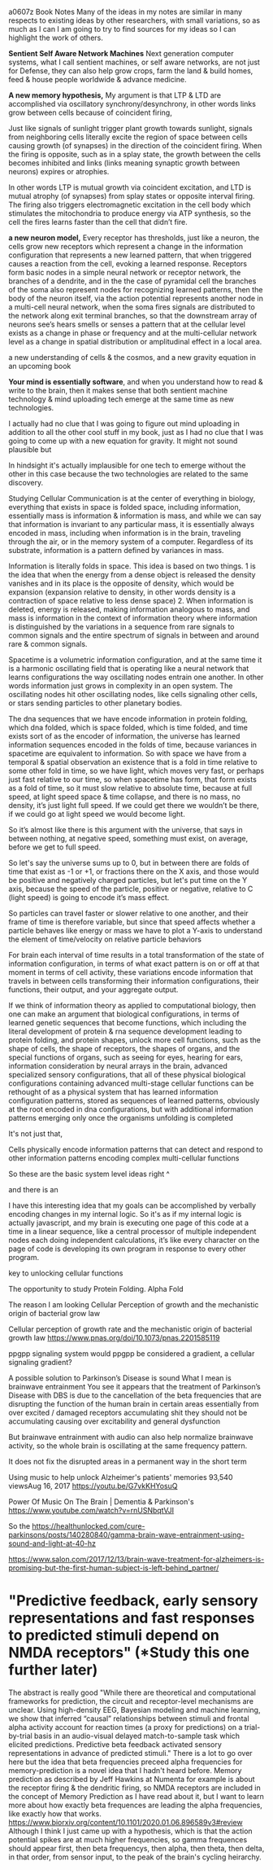 a0607z Book Notes
Many of the ideas in my notes are similar in many respects to existing ideas by other researchers, with small variations, so as much as I can I am going to try to find sources for my ideas so I can highlight the work of others. 

**Sentient Self Aware Network Machines**
Next generation computer systems, what I call sentient machines, or self aware networks, are not just for Defense, they can also help grow crops, farm the land & build homes, feed & house people worldwide & advance medicine.

**A new memory hypothesis,**
My argument is that LTP & LTD are accomplished via oscillatory synchrony/desynchrony, in other words links grow between cells because of coincident firing, 

Just like signals of sunlight trigger plant growth towards sunlight, signals from neighboring cells literally excite the region of space between cells causing growth (of synapses) in the direction of the coincident firing. When the firing is opposite, such as in a splay state, the growth between the cells becomes inhibited and links (links meaning synaptic growth between neurons) expires or atrophies.

In other words LTP is mutual growth via coincident excitation, and LTD is mutual atrophy (of synapses) from splay states or opposite interval firing. The firing also triggers electromagnetic excitation in the cell body which stimulates the mitochondria to produce energy via ATP synthesis, so the cell the fires learns faster than the cell that didn’t fire.

**a new neuron model,**
Every receptor has thresholds, just like a neuron, the cells grow new receptors which represent a change in the information configuration that represents a new learned pattern, that when triggered causes a reaction from the cell, evoking a learned response. Receptors form basic nodes in a simple neural network or receptor network, the branches of a dendrite, and in the the case of pyramidal cell the branches of the soma also represent nodes for recognizing learned patterns, then the body of the neuron itself, via the action potential represents another node in a multi-cell neural network, when the soma fires signals are distributed to the network along exit terminal branches, so that the downstream array of neurons see’s hears smells or senses a pattern that at the cellular level exists as a change in phase or frequency and at the multi-cellular network level as a change in spatial distribution or amplitudinal effect in a local area.

a new understanding of cells &
the cosmos, and
a new gravity equation in an upcoming book

**Your mind is essentially software**, and when you understand how to read & write to the brain, then it makes sense that both sentient machine technology & mind uploading tech emerge at the same time as new technologies.

I actually had no clue that I was going to figure out mind uploading in addition to all the other cool stuff in my book, just as I had no clue that I was going to come up with a new equation for gravity. It might not sound plausible but

In hindsight it's actually implausible for one tech to emerge without the other in this case because the two technologies are related to the same discovery. 

Studying Cellular Communication is at the center of everything in biology, everything that exists in space is folded space, including information, essentially mass is information & information is mass, and while we can say that information is invariant to any particular mass, it is essentially always encoded in mass, including when information is in the brain, traveling through the air, or in the memory system of a computer. Regardless of its substrate, information is a pattern defined by variances in mass.

Information is literally folds in space. This idea is based on two things. 1 is the idea that when the energy from a dense object is released the density vanishes and in its place is the opposite of density, which would be expansion (expansion relative to density, in other words density is a contraction of space relative to less dense space) 2. When information is deleted, energy is released, making information analogous to mass, and mass is information in the context of information theory where information is distinguished by the variations in a sequence from rare signals to common signals and the entire spectrum of signals in between and around rare & common signals. 

Spacetime is a volumetric information configuration, and at the same time it is a harmonic oscillating field that is operating like a neural network that learns configurations the way oscillating nodes entrain one another. In other words information just grows in complexity in an open system. The oscillating nodes hit other oscillating nodes, like cells signaling other cells, or stars sending particles to other planetary bodies.

The dna sequences that we have encode information in protein folding, which dna folded, which is space folded, which is time folded, and time exists sort of as the encoder of information, the universe has learned information sequences encoded in the folds of time, because variances in spacetime are equivalent to information. So with space we have from a temporal & spatial observation an existence that is a fold in time relative to some other fold in time, so we have light, which moves very fast, or perhaps just fast relative to our time, so when spacetime has form, that form exists as a fold of time, so it must slow relative to absolute time, because at full speed, at light speed space & time collapse, and there is no mass, no density, it’s just light full speed. If we could get there we wouldn’t be there, if we could go at light speed we would become light.

So it’s almost like there is this argument with the universe, that says in between nothing, at negative speed, something must exist, on average, before we get to full speed.

So let's say the universe sums up to 0, but in between there are folds of time that exist as -1 or +1, or fractions there on the X axis, and those would be positive and negatively charged particles, but let's put time on the Y axis, because the speed of the particle, positive or negative, relative to C (light speed) is going to encode it’s mass effect.

So particles can travel faster or slower relative to one another, and their frame of time is therefore variable, but since that speed affects whether a particle behaves like energy or mass we have to plot a Y-axis to understand the element of time/velocity on relative particle behaviors

For brain each interval of time results in a total transformation of the state of information configuration, in terms of what exact pattern is on or off at that moment in terms of cell activity, these variations encode information that travels in between cells transforming their information configurations, their functions, their output, and your aggregate output.

If we think of information theory as applied to computational biology, then one can make an argument that biological configurations, in terms of learned genetic sequences that become functions, which including the literal development of protein & rna sequence development leading to protein folding, and protein shapes, unlock more cell functions, such as the shape of cells, the shape of receptors, the shapes of organs, and the special functions of organs, such as seeing for eyes, hearing for ears, information consideration by neural arrays in the brain, advanced specialized sensory configurations, that all of these physical biological configurations containing advanced multi-stage cellular functions can be rethought of as a physical system that has learned information configuration patterns, stored as sequences of learned patterns, obviously at the root encoded in dna configurations, but with additional information patterns emerging only once the organisms unfolding is completed

It's not just that,

Cells physically encode information patterns that can detect and respond to other information patterns encoding complex multi-cellular functions

So these are the basic system level ideas right ^ 

and there is an

I have this interesting idea that my goals can be accomplished by verbally encoding changes in my internal logic. So it's as if my internal logic is actually javascript, and my brain is executing one page of this code at a time in a linear sequence, like a central processor of multiple independent nodes each doing independent calculations, it’s like every character on the page of code is developing its own program in response to every other program.

key to unlocking cellular functions

The opportunity to study Protein Folding.
Alpha Fold

The reason I am looking Cellular Perception of growth and the mechanistic origin of bacterial grow law

Cellular perception of growth rate and the mechanistic origin of bacterial growth law
https://www.pnas.org/doi/10.1073/pnas.2201585119

ppgpp signaling system would ppgpp be considered a gradient, a cellular signaling gradient?

A possible solution to Parkinson’s Disease is sound
What I mean is brainwave entrainment
You see it appears that the treatment of Parkinson’s Disease with DBS is due to the cancellation of the beta frequencies that are disrupting the function of the human brain in certain areas essentially from over excited / damaged receptors accumulating shit they should not be accumulating causing over excitability and general dysfunction

But brainwave entrainment with audio can also help normalize brainwave activity, so the whole brain is oscillating at the same frequency pattern.

It does not fix the disrupted areas in a permanent way in the short term

Using music to help unlock Alzheimer's patients' memories
93,540 viewsAug 16, 2017
https://youtu.be/G7vkKHYosuQ

Power Of Music On The Brain | Dementia & Parkinson's
https://www.youtube.com/watch?v=rnUSNbqtVJI

So the 
https://healthunlocked.com/cure-parkinsons/posts/140280840/gamma-brain-wave-entrainment-using-sound-and-light-at-40-hz

https://www.salon.com/2017/12/13/brain-wave-treatment-for-alzheimers-is-promising-but-the-first-human-subject-is-left-behind_partner/

# "Predictive feedback, early sensory representations and fast responses to predicted stimuli depend on NMDA receptors" (*Study this one further later)
The abstract is really good
"While there are theoretical and computational frameworks for prediction, the circuit and receptor-level mechanisms are unclear. Using high-density EEG, Bayesian modeling and machine learning, we show that inferred “causal” relationships between stimuli and frontal alpha activity account for reaction times (a proxy for predictions) on a trial-by-trial basis in an audio-visual delayed match-to-sample task which elicited predictions. Predictive beta feedback activated sensory representations in advance of predicted stimuli."
There is a lot to go over here but the idea that beta frequencies preceed alpha frequencies for memory-prediction is a novel idea that I hadn't heard before. Memory prediction as described by Jeff Hawkins at Numenta for example is about the receptor firing & the dendritic firing, so NMDA receptors are included in the concept of Memory Prediction as I have read about it, but I want to learn more about how exactly beta frequences are leading the alpha frequencies, like exactly how that works. 
https://www.biorxiv.org/content/10.1101/2020.01.06.896589v3#review
Although I think I just came up with a hypothesis, which is that the action potential spikes are at much higher frequencies, so gamma frequences should appear first, then beta frequencys, then alpha, then theta, then delta, in that order, from sensor input, to the peak of the brain's cycling heirarchy.
